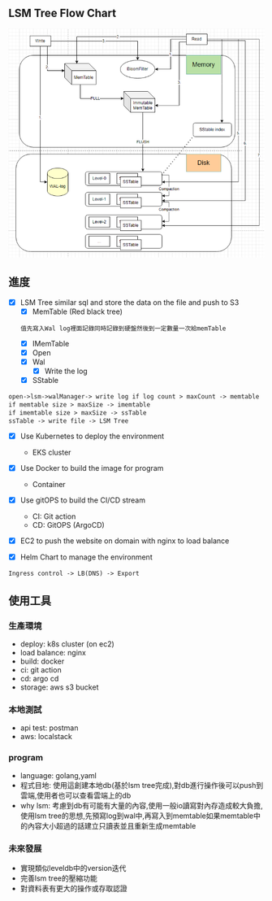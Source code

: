 ## LSM Tree Flow Chart
!["flow chart"](./flowchart.png)

## 進度
- [x] LSM Tree similar sql and store the data on the file and push to S3
  - [x] MemTable (Red black tree)
  ```text
  值先寫入Wal log裡面記錄同時記錄到硬盤然後到一定數量一次給memTable
  ```
  - [x] IMemTable
  - [x] Open
  - [x] Wal
    - [x] Write the log 
  - [x] SStable

```text
open->lsm->walManager-> write log if log count > maxCount -> memtable
if memtable size > maxSize -> imemtable
if imemtable size > maxSize -> ssTable
ssTable -> write file -> LSM Tree
```
  
- [x] Use Kubernetes to deploy the environment 
  - EKS cluster
  
- [x] Use Docker to build the image for program
  - Container 

- [x] Use gitOPS to build the CI/CD stream
  - CI: Git action
  - CD: GitOPS (ArgoCD)

- [x] EC2 to push the website on domain with nginx to load balance

- [x] Helm Chart to manage the environment 

```
Ingress control -> LB(DNS) -> Export
```

## 使用工具

### 生產環境
- deploy: k8s cluster (on ec2)
- load balance: nginx
- build: docker
- ci: git action
- cd: argo cd
- storage: aws s3 bucket

### 本地測試
- api test: postman
- aws: localstack

### program
- language: golang,yaml
- 程式目地: 使用這創建本地db(基於lsm tree完成),對db進行操作後可以push到雲端,使用者也可以查看雲端上的db
- why lsm: 考慮到db有可能有大量的內容,使用一般io讀寫對內存造成較大負擔,使用lsm tree的思想,先預寫log到wal中,再寫入到memtable如果memtable中的內容大小超過的話建立只讀表並且重新生成memtable

### 未來發展
- 實現類似leveldb中的version迭代
- 完善lsm tree的壓縮功能
- 對資料表有更大的操作或存取認證
